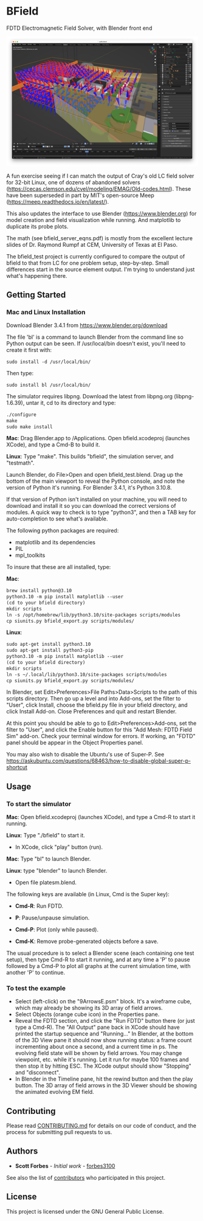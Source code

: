 # BField
FDTD Electromagnetic Field Solver, with Blender front end

![E field arrows around 2 resistors](screenshots/arrows-ap5b-in-370ps.png)

A fun exercise seeing if I can match the output of Cray's old LC field solver for 32-bit Linux, one of dozens of abandoned solvers (https://cecas.clemson.edu/cvel/modeling/EMAG/Old-codes.html). These have been superseded in part by MIT's open-source Meep (https://meep.readthedocs.io/en/latest/).

This also updates the interface to use Blender (https://www.blender.org) for model creation and field visualization while running. And matplotlib to duplicate its probe plots.

The math (see bfield_server_eqns.pdf) is mostly from the excellent lecture slides of Dr. Raymond Rumpf at CEM, University of Texas at El Paso.

The bfield_test project is currently configured to compare the output of bfield to that from LC for one problem setup, step-by-step. Small differences start in the source element output. I'm trying to understand just what's happening there.


## Getting Started

### Mac and Linux Installation

Download Blender 3.4.1 from https://www.blender.org/download 

The file 'bl' is a command to launch Blender from the command line so Python output can be seen. If /usr/local/bin doesn't exist, you'll need to create it first with:

	sudo install -d /usr/local/bin/

Then type:

	sudo install bl /usr/local/bin/

The simulator requires libpng. Download the latest from libpng.org (libpng-1.6.39), untar it, cd to its directory and type:

	./configure
	make
	sudo make install

**Mac**: Drag Blender.app to /Applications. Open bfield.xcodeproj (launches XCode), and type a Cmd-B to build it.

**Linux**: Type "make". This builds "bfield", the simulation server, and "testmath".

Launch Blender, do File>Open and open bfield_test.blend. Drag up the bottom of the main viewport to reveal the Python console, and note the version of Python it's running. For Blender 3.4.1, it's Python 3.10.8.

If that version of Python isn't installed on your machine, you will need to download and install it so you can download the correct versions of modules. A quick way to check is to type "python3", and then a TAB key for auto-completion to see what's available.

The following python packages are required:

- matplotlib and its dependencies
- PIL
- mpl_toolkits
 
To insure that these are all installed, type:

**Mac**:

	brew install python@3.10
	python3.10 -m pip install matplotlib --user
	(cd to your bfield directory)
	mkdir scripts
	ln -s /opt/homebrew/lib/python3.10/site-packages scripts/modules
	cp siunits.py bfield_export.py scripts/modules/

**Linux**:

	sudo apt-get install python3.10
	sudo apt-get install python3-pip
	python3.10 -m pip install matplotlib --user
	(cd to your bfield directory)
	mkdir scripts
	ln -s ~/.local/lib/python3.10/site-packages scripts/modules
	cp siunits.py bfield_export.py scripts/modules/
    
In Blender, set Edit>Preferences>File Paths>Data>Scripts to the path of this scripts directory. Then go up a level and into Add-ons, set the filter to "User", click Install, choose the bfield.py file in your bfield directory, and click Install Add-on. Close Preferences and quit and restart Blender.

At this point you should be able to go to Edit>Preferences>Add-ons, set the filter to "User", and click the Enable button for this "Add Mesh: FDTD Field Sim" add-on. Check your terminal window for errors. If working, an "FDTD" panel should be appear in the Object Properties panel.

You may also wish to disable the Ubuntu's use of Super-P. See
https://askubuntu.com/questions/68463/how-to-disable-global-super-p-shortcut


## Usage

### To start the simulator

**Mac**: Open bfield.xcodeproj (launches XCode), and type a Cmd-R to start it running.

**Linux**: Type "./bfield" to start it.

- In XCode, click "play" button (run).

**Mac**: Type "bl" to launch Blender.

**Linux**: type "blender" to launch Blender.

- Open file platesm.blend.

The following keys are available (in Linux, Cmd is the Super key):

- **Cmd-R**: Run FDTD.

- **P**: Pause/unpause simulation.

- **Cmd-P**: Plot (only while paused).

- **Cmd-K**: Remove probe-generated objects before a save.

The usual procedure is to select a Blender scene (each containing one test setup), then type Cmd-R to start it running, and at any time a 'P' to pause followed by a Cmd-P to plot all graphs at the current simulation time, with another 'P' to continue.

### To test the example

- Select (left-click) on the "9ArrowsE.psm" block. It's a wireframe cube, which may already be showing its 3D array of field arrows.
- Select Objects (orange cube icon) in the Properties pane.
- Reveal the FDTD section, and click the "Run FDTD" button there (or just type a Cmd-R). The "All Output" pane back in XCode should have printed the startup sequence and "Running..." In Blender, at the bottom of the 3D View pane it should now show running status: a frame count incrementing about once a second, and a current time in ps. The evolving field state will be shown by field arrows. You may change viewpoint, etc. while it's running. Let it run for maybe 100 frames and then stop it by hitting ESC. The XCode output should show "Stopping" and "disconnect".
- In Blender in the Timeline pane, hit the rewind button and then the play button. The 3D array of field arrows in the 3D Viewer should be showing the animated evolving EM field.


## Contributing

Please read [CONTRIBUTING.md](https://github.com/forbes3100/bfield.git/blob/master/CONTRIBUTING.md) for details on our code of conduct, and the process for submitting pull requests to us.

## Authors

* **Scott Forbes** - *Initial work* - [forbes3100](https://github.com/forbes3100)

See also the list of [contributors](https://github.com/forbes3100/bfield.git/graphs/contributors) who participated in this project.

## License

This project is licensed under the GNU General Public License.

